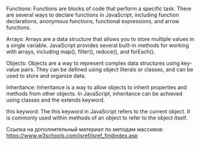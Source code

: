 Functions: Functions are blocks of code that perform a specific task. There are several ways to declare functions in JavaScript, including function declarations, anonymous functions, functional expressions, and arrow functions.

Arrays: Arrays are a data structure that allows you to store multiple values in a single variable. JavaScript provides several built-in methods for working with arrays, including map(), filter(), reduce(), and forEach().

Objects: Objects are a way to represent complex data structures using key-value pairs. They can be defined using object literals or classes, and can be used to store and organize data.

Inheritance: Inheritance is a way to allow objects to inherit properties and methods from other objects. In JavaScript, inheritance can be achieved using classes and the extends keyword.

this keyword: The this keyword in JavaScript refers to the current object. It is commonly used within methods of an object to refer to the object itself.

Ссылка на дополнительный материал по методам массивов: https://www.w3schools.com/jsref/jsref_findindex.asp